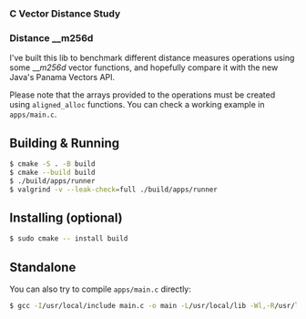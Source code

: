 ### C Vector Distance Study
### Distance __m256d

I've built this lib to benchmark different distance measures operations using some ___m256d_ vector functions, and hopefully compare it with the new Java's Panama Vectors API.

Please note that the arrays provided to the operations must be created using `aligned_alloc` functions. You can check a working example in `apps/main.c`.

## Building & Running
``` bash
$ cmake -S . -B build
$ cmake --build build
$ ./build/apps/runner
$ valgrind -v --leak-check=full ./build/apps/runner
```

## Installing (optional)
``` bash
$ sudo cmake -- install build
```

## Standalone

You can also try to compile `apps/main.c` directly:

```bash
$ gcc -I/usr/local/include main.c -o main -L/usr/local/lib -Wl,-R/usr/local/lib -ldistance__m256d
```